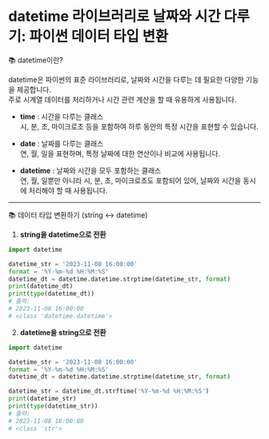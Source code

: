 # datetime 라이브러리로 날짜와 시간 다루기: 파이썬 데이터 타입 변환

📚 datetime이란?

datetime은 파이썬의 표준 라이브러리로, 날짜와 시간을 다루는 데 필요한 다양한 기능을 제공합니다.  
주로 시계열 데이터를 처리하거나 시간 관련 계산을 할 때 유용하게 사용됩니다.

- **time** : 시간을 다루는 클래스  
  시, 분, 초, 마이크로초 등을 포함하여 하루 동안의 특정 시간을 표현할 수 있습니다.

- **date** : 날짜를 다루는 클래스  
  연, 월, 일을 표현하며, 특정 날짜에 대한 연산이나 비교에 사용됩니다.

- **datetime** : 날짜와 시간을 모두 포함하는 클래스  
  연, 월, 일뿐만 아니라 시, 분, 초, 마이크로초도 포함되어 있어, 날짜와 시간을 동시에 처리해야 할 때 사용됩니다.

---

📚 데이터 타입 변환하기 (string ↔ datetime)

1. **string을 datetime으로 전환**

~~~python
import datetime

datetime_str = '2023-11-08 16:00:00'
format = '%Y-%m-%d %H:%M:%S'
datetime_dt = datetime.datetime.strptime(datetime_str, format)
print(datetime_dt)
print(type(datetime_dt))
# 출력:
# 2023-11-08 16:00:00
# <class 'datetime.datetime'>
~~~

2. **datetime을 string으로 전환**

~~~python
import datetime

datetime_str = '2023-11-08 16:00:00'
format = '%Y-%m-%d %H:%M:%S'
datetime_dt = datetime.datetime.strptime(datetime_str, format)

datetime_str = datetime_dt.strftime('%Y-%m-%d %H:%M:%S')
print(datetime_str)
print(type(datetime_str))
# 출력:
# 2023-11-08 16:00:00
# <class 'str'>
~~~
